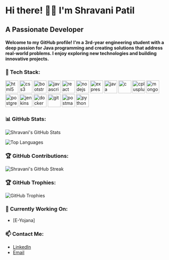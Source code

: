 <h1 align="left">Hi there! 👋🏻 I'm Shravani Patil</h1>

<h2 align="left">A Passionate Developer </h2>

<h4 align="left">Welcome to my GitHub profile! I'm a 3rd-year engineering student with a deep passion for Java programming and creating solutions that address real-world problems. I enjoy exploring new technologies and building innovative projects.</h4>

### 🚀 Tech Stack:

<p align="left">
  <a href="https://www.w3.org/html/" target="_blank" rel="noreferrer"><img src="https://cdn.jsdelivr.net/gh/devicons/devicon/icons/html5/html5-original.svg" alt="html5" width="40" height="40" title="HTML5"/></a>
  <a href="https://www.w3schools.com/css/" target="_blank" rel="noreferrer"><img src="https://cdn.jsdelivr.net/gh/devicons/devicon/icons/css3/css3-original.svg" alt="css3" width="40" height="40" title="CSS3"/></a>
  <a href="https://getbootstrap.com" target="_blank" rel="noreferrer"><img src="https://cdn.jsdelivr.net/gh/devicons/devicon/icons/bootstrap/bootstrap-plain.svg" alt="bootstrap" width="40" height="40" title="Bootstrap"/></a>
  <a href="https://developer.mozilla.org/en-US/docs/Web/JavaScript" target="_blank" rel="noreferrer"><img src="https://cdn.jsdelivr.net/gh/devicons/devicon/icons/javascript/javascript-original.svg" alt="javascript" width="40" height="40" title="JavaScript"/></a>
  <a href="https://reactjs.org/" target="_blank" rel="noreferrer"><img src="https://cdn.jsdelivr.net/gh/devicons/devicon/icons/react/react-original.svg" alt="react" width="40" height="40" title="React"/></a>
  <a href="https://nodejs.org" target="_blank" rel="noreferrer"><img src="https://cdn.jsdelivr.net/gh/devicons/devicon/icons/nodejs/nodejs-original.svg" alt="nodejs" width="40" height="40" title="Node.js"/></a>
  <a href="https://expressjs.com" target="_blank" rel="noreferrer"><img src="https://cdn.jsdelivr.net/gh/devicons/devicon/icons/express/express-original.svg" alt="express" width="40" height="40" title="Express.js"/></a>
  <a href="https://www.java.com" target="_blank" rel="noreferrer"><img src="https://cdn.jsdelivr.net/gh/devicons/devicon/icons/java/java-original.svg" alt="java" width="40" height="40" title="Java"/></a>
  <a href="https://www.cprogramming.com/" target="_blank" rel="noreferrer"><img src="https://cdn.jsdelivr.net/gh/devicons/devicon/icons/c/c-original.svg" alt="c" width="40" height="40" title="C"/></a>
  <a href="https://www.w3schools.com/cpp/" target="_blank" rel="noreferrer"><img src="https://cdn.jsdelivr.net/gh/devicons/devicon/icons/cplusplus/cplusplus-original.svg" alt="cplusplus" width="40" height="40" title="C++"/></a>
  <a href="https://www.mongodb.com/" target="_blank" rel="noreferrer"><img src="https://cdn.jsdelivr.net/gh/devicons/devicon/icons/mongodb/mongodb-original.svg" alt="mongodb" width="40" height="40" title="MongoDB"/></a>
  <a href="https://www.postgresql.org/" target="_blank" rel="noreferrer"><img src="https://cdn.jsdelivr.net/gh/devicons/devicon/icons/postgresql/postgresql-original.svg" alt="postgresql" width="40" height="40" title="PostgreSQL"/></a>
  <a href="https://www.jenkins.io/" target="_blank" rel="noreferrer"><img src="https://cdn.jsdelivr.net/gh/devicons/devicon/icons/jenkins/jenkins-original.svg" alt="jenkins" width="40" height="40" title="Jenkins"/></a>
  <a href="https://www.docker.io/" target="_blank" rel="noreferrer"><img src="https://cdn.jsdelivr.net/gh/devicons/devicon/icons/docker/docker-original.svg" alt="docker" width="40" height="40" title="Docker"/></a>
  <a href="https://git-scm.com/" target="_blank" rel="noreferrer"><img src="https://cdn.jsdelivr.net/gh/devicons/devicon/icons/git/git-original.svg" alt="git" width="40" height="40" title="Git"/></a>
  <a href="https://www.postman.com/" target="_blank" rel="noreferrer"><img src="https://cdn.jsdelivr.net/gh/devicons/devicon/icons/postman/postman-original.svg" alt="postman" width="40" height="40" title="Postman"/></a>
  <a href="https://www.python.org/" target="_blank" rel="noreferrer"><img src="https://cdn.jsdelivr.net/gh/devicons/devicon/icons/python/python-original.svg" alt="python" width="40" height="40" title="Python"/></a>
</p>

### 📊 GitHub Stats:

<p align="left">
  <img src="https://github-readme-stats.vercel.app/api?username=ShravaniAnilPatil&show_icons=true&theme=radical" alt="Shravani's GitHub Stats" />
</p>

<p align="left">
  <img src="https://github-readme-stats.vercel.app/api/top-langs/?username=ShravaniAnilPatil&layout=compact&theme=radical" alt="Top Languages" />
</p>

### 🏆 GitHub Contributions:

<p align="left">
  <img src="https://github-readme-streak-stats.herokuapp.com/?user=ShravaniAnilPatil" alt="Shravani's GitHub Streak" />
</p>

### 🏆 GitHub Trophies:

<p align="left">
  <img src="https://github-profile-trophy.vercel.app/?username=ShravaniAnilPatil" alt="GitHub Trophies" />
</p>

### 🌱 Currently Working On:
- [E-Yojana]
  
### 📫 Contact Me:
- [LinkedIn](https://www.linkedin.com/in/shravani-patil-163828293/)
- [Email](mailto:shravanipatil1427@gmail.com)

